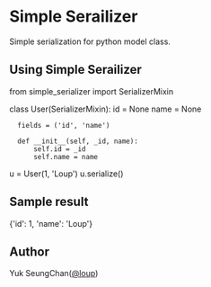Simple Serailizer
=================

Simple serialization for python model class.

Using Simple Serailizer
-----------------------

  from simple_serializer import SerializerMixin


  class User(SerializerMixin):
      id = None
      name = None
  
      fields = ('id', 'name')
  
      def __init__(self, _id, name):
          self.id = _id
          self.name = name

  
  u = User(1, 'Loup')
  u.serialize()


Sample result
-------------

  {'id': 1, 'name': 'Loup'}


Author
------

Yuk SeungChan([@loup](http://loup.kr))
